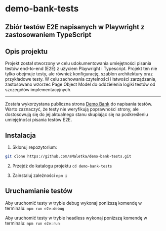 # demo-bank-tests

## Zbiór testów E2E napisanych w Playwright z zastosowaniem TypeScript

## Opis projektu

Projekt został stworzony w celu udokumentowania umiejętności pisania testów end-to-end (E2E) z użyciem Playwright i Typescript. Projekt ten nie tylko obejmuje testy, ale również konfigurację, szablon architektury oraz przykładowe testy. W celu zachowania czytelności i łatwości zarządzania, zastosowano wzorzec Page Object Model do oddzielenia logiki testów od szczegółów implementacyjnych.

***
Została wykorzystana publiczna strona [Demo Bank](https://demo-bank.vercel.app/) do napisania testów.
 Warto zaznaczyć, że testy nie weryfikują poprawności strony, ale dostosowują się do jej aktualnego stanu skupiając się na podkreśleniu umiejętności pisania testów E2E.

## Instalacja

1. Sklonuj repozytorium:

```bash
git clone https://github.com/aMaletka/demo-bank-tests.git
```

2. Przejdź do katalogu projektu
```cd demo-bank-tests```

3. Zainstaluj zależności 
```npm i```

## Uruchamianie testów
Aby uruchomić testy w trybie debug wykonaj poniższą komendę w terminalu:
```npm run e2e:debug```

Aby uruchomić testy w trybie headless wykonaj poniższą komendę w terminalu:
```npm run e2e:run```